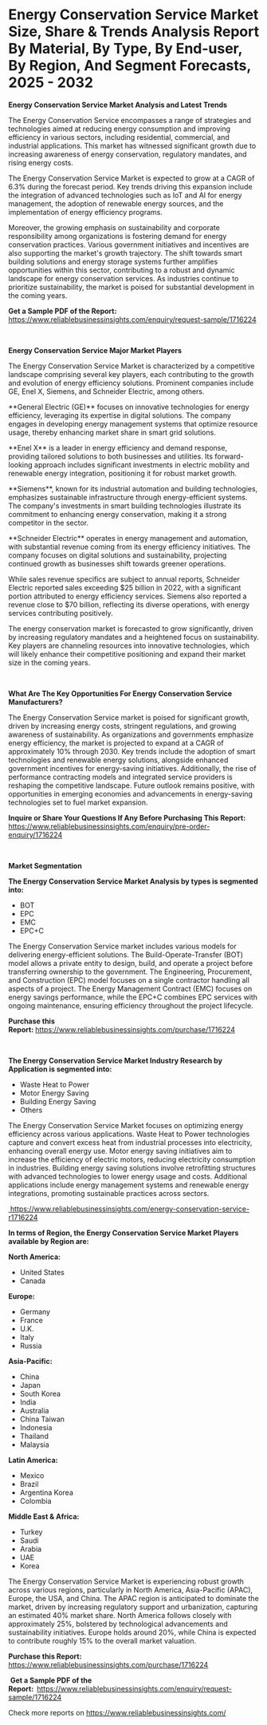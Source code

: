 <p><h1>Energy Conservation Service Market Size, Share & Trends Analysis Report By Material, By Type, By End-user, By Region, And Segment Forecasts, 2025 - 2032</h1></p><p><strong>Energy Conservation Service Market Analysis and Latest Trends</strong></p>
<p><p>The Energy Conservation Service encompasses a range of strategies and technologies aimed at reducing energy consumption and improving efficiency in various sectors, including residential, commercial, and industrial applications. This market has witnessed significant growth due to increasing awareness of energy conservation, regulatory mandates, and rising energy costs. </p><p>The Energy Conservation Service Market is expected to grow at a CAGR of 6.3% during the forecast period. Key trends driving this expansion include the integration of advanced technologies such as IoT and AI for energy management, the adoption of renewable energy sources, and the implementation of energy efficiency programs. </p><p>Moreover, the growing emphasis on sustainability and corporate responsibility among organizations is fostering demand for energy conservation practices. Various government initiatives and incentives are also supporting the market's growth trajectory. The shift towards smart building solutions and energy storage systems further amplifies opportunities within this sector, contributing to a robust and dynamic landscape for energy conservation services. As industries continue to prioritize sustainability, the market is poised for substantial development in the coming years.</p></p>
<p><strong>Get a Sample PDF of the Report:&nbsp;</strong> <a href="https://www.reliablebusinessinsights.com/enquiry/request-sample/1716224?utm_campaign=2789&utm_medium=2&utm_source=Github&utm_content=ia&utm_term=28032025&utm_id=energy-conservation-service">https://www.reliablebusinessinsights.com/enquiry/request-sample/1716224</a></p>
<p>&nbsp;</p>
<p><strong>Energy Conservation Service Major Market Players</strong></p>
<p><p>The Energy Conservation Service Market is characterized by a competitive landscape comprising several key players, each contributing to the growth and evolution of energy efficiency solutions. Prominent companies include GE, Enel X, Siemens, and Schneider Electric, among others.</p><p>**General Electric (GE)** focuses on innovative technologies for energy efficiency, leveraging its expertise in digital solutions. The company engages in developing energy management systems that optimize resource usage, thereby enhancing market share in smart grid solutions.</p><p>**Enel X** is a leader in energy efficiency and demand response, providing tailored solutions to both businesses and utilities. Its forward-looking approach includes significant investments in electric mobility and renewable energy integration, positioning it for robust market growth.</p><p>**Siemens**, known for its industrial automation and building technologies, emphasizes sustainable infrastructure through energy-efficient systems. The company's investments in smart building technologies illustrate its commitment to enhancing energy conservation, making it a strong competitor in the sector.</p><p>**Schneider Electric** operates in energy management and automation, with substantial revenue coming from its energy efficiency initiatives. The company focuses on digital solutions and sustainability, projecting continued growth as businesses shift towards greener operations.</p><p>While sales revenue specifics are subject to annual reports, Schneider Electric reported sales exceeding $25 billion in 2022, with a significant portion attributed to energy efficiency services. Siemens also reported a revenue close to $70 billion, reflecting its diverse operations, with energy services contributing positively.</p><p>The energy conservation market is forecasted to grow significantly, driven by increasing regulatory mandates and a heightened focus on sustainability. Key players are channeling resources into innovative technologies, which will likely enhance their competitive positioning and expand their market size in the coming years.</p></p>
<p>&nbsp;</p>
<p><strong>What Are The Key Opportunities For Energy Conservation Service Manufacturers?</strong></p>
<p><p>The Energy Conservation Service market is poised for significant growth, driven by increasing energy costs, stringent regulations, and growing awareness of sustainability. As organizations and governments emphasize energy efficiency, the market is projected to expand at a CAGR of approximately 10% through 2030. Key trends include the adoption of smart technologies and renewable energy solutions, alongside enhanced government incentives for energy-saving initiatives. Additionally, the rise of performance contracting models and integrated service providers is reshaping the competitive landscape. Future outlook remains positive, with opportunities in emerging economies and advancements in energy-saving technologies set to fuel market expansion.</p></p>
<p><strong>Inquire or Share Your Questions If Any Before Purchasing This Report:</strong> <a href="https://www.reliablebusinessinsights.com/enquiry/pre-order-enquiry/1716224?utm_campaign=2789&utm_medium=2&utm_source=Github&utm_content=ia&utm_term=28032025&utm_id=energy-conservation-service">https://www.reliablebusinessinsights.com/enquiry/pre-order-enquiry/1716224</a></p>
<p>&nbsp;</p>
<p><strong>Market Segmentation</strong></p>
<p><strong>The Energy Conservation Service Market Analysis by types is segmented into:</strong></p>
<p><ul><li>BOT</li><li>EPC</li><li>EMC</li><li>EPC+C</li></ul></p>
<p><p>The Energy Conservation Service market includes various models for delivering energy-efficient solutions. The Build-Operate-Transfer (BOT) model allows a private entity to design, build, and operate a project before transferring ownership to the government. The Engineering, Procurement, and Construction (EPC) model focuses on a single contractor handling all aspects of a project. The Energy Management Contract (EMC) focuses on energy savings performance, while the EPC+C combines EPC services with ongoing maintenance, ensuring efficiency throughout the project lifecycle.</p></p>
<p><strong>Purchase this Report:&nbsp;</strong><a href="https://www.reliablebusinessinsights.com/purchase/1716224?utm_campaign=2789&utm_medium=2&utm_source=Github&utm_content=ia&utm_term=28032025&utm_id=energy-conservation-service">https://www.reliablebusinessinsights.com/purchase/1716224</a></p>
<p>&nbsp;</p>
<p><strong>The Energy Conservation Service Market Industry Research by Application is segmented into:</strong></p>
<p><ul><li>Waste Heat to Power</li><li>Motor Energy Saving</li><li>Building Energy Saving</li><li>Others</li></ul></p>
<p><p>The Energy Conservation Service Market focuses on optimizing energy efficiency across various applications. Waste Heat to Power technologies capture and convert excess heat from industrial processes into electricity, enhancing overall energy use. Motor energy saving initiatives aim to increase the efficiency of electric motors, reducing electricity consumption in industries. Building energy saving solutions involve retrofitting structures with advanced technologies to lower energy usage and costs. Additional applications include energy management systems and renewable energy integrations, promoting sustainable practices across sectors.</p></p>
<p><a href="https://www.reliablebusinessinsights.com/energy-conservation-service-r1716224?utm_campaign=2789&utm_medium=2&utm_source=Github&utm_content=ia&utm_term=28032025&utm_id=energy-conservation-service">&nbsp;https://www.reliablebusinessinsights.com/energy-conservation-service-r1716224</a></p>
<p><strong>In terms of Region, the Energy Conservation Service Market Players available by Region are:</strong></p>
<p>
    <p> <strong> North America: </strong>
        <ul>
            <li>United States</li>
            <li>Canada</li>
        </ul>
        </p> 
    <p> <strong> Europe: </strong>
        <ul>
            <li>Germany</li>
            <li>France</li>
            <li>U.K.</li>
            <li>Italy</li>
            <li>Russia</li>
        </ul>
        </p> 
    <p> <strong> Asia-Pacific: </strong>
        <ul>
            <li>China</li>
            <li>Japan</li>
            <li>South Korea</li>
            <li>India</li>
            <li>Australia</li>
            <li>China Taiwan</li>
            <li>Indonesia</li>
            <li>Thailand</li>
            <li>Malaysia</li>
        </ul>
        </p> 
    <p> <strong> Latin America: </strong>
        <ul>
            <li>Mexico</li>
            <li>Brazil</li>
            <li>Argentina Korea</li>
            <li>Colombia</li>
        </ul>
        </p> 
    <p> <strong> Middle East & Africa: </strong>
        <ul>
            <li>Turkey</li>
            <li>Saudi</li>
            <li>Arabia</li>
            <li>UAE</li>
            <li>Korea</li>
        </ul>
    </p>
    </p>
<p><p>The Energy Conservation Service Market is experiencing robust growth across various regions, particularly in North America, Asia-Pacific (APAC), Europe, the USA, and China. The APAC region is anticipated to dominate the market, driven by increasing regulatory support and urbanization, capturing an estimated 40% market share. North America follows closely with approximately 25%, bolstered by technological advancements and sustainability initiatives. Europe holds around 20%, while China is expected to contribute roughly 15% to the overall market valuation.</p></p>
<p><strong>Purchase this Report: </strong><a href="https://www.reliablebusinessinsights.com/purchase/1716224?utm_campaign=2789&utm_medium=2&utm_source=Github&utm_content=ia&utm_term=28032025&utm_id=energy-conservation-service">https://www.reliablebusinessinsights.com/purchase/1716224</a></p>
<p>&nbsp;<strong>Get a Sample PDF of the Report:&nbsp;&nbsp;</strong><a href="https://www.reliablebusinessinsights.com/enquiry/request-sample/1716224?utm_campaign=2789&utm_medium=2&utm_source=Github&utm_content=ia&utm_term=28032025&utm_id=energy-conservation-service">https://www.reliablebusinessinsights.com/enquiry/request-sample/1716224</a></p>
<p><strong></strong></p>
<p>Check more reports on <a href="https://www.reliablebusinessinsights.com/?utm_campaign=2789&utm_medium=2&utm_source=Github&utm_content=ia&utm_term=28032025&utm_id=energy-conservation-service">https://www.reliablebusinessinsights.com/</a></p>